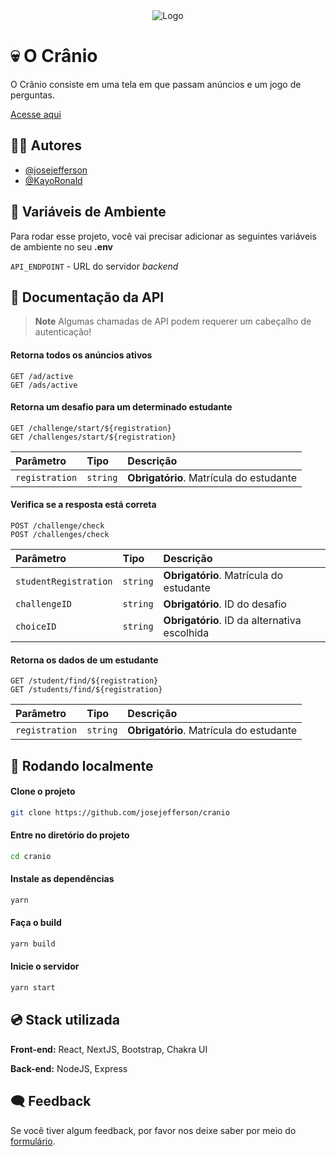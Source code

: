 <div align="center">
    <img src="https://github.com/josejefferson/cranio/blob/main/front/public/img/icon.png?raw=true" alt="Logo">
</div>

# 💀 O Crânio

O Crânio consiste em uma tela em que passam anúncios e um jogo de perguntas.

[Acesse aqui](https://cranio-ifpb.vercel.app/)

## 👨‍💻 Autores

- [@josejefferson](https://www.github.com/josejefferson)
- [@KayoRonald](https://www.github.com/KayoRonald)


## 🔑 Variáveis de Ambiente

Para rodar esse projeto, você vai precisar adicionar as seguintes variáveis de ambiente no seu **.env**

`API_ENDPOINT` - URL do servidor _backend_

## 📖 Documentação da API

> **Note**
> Algumas chamadas de API podem requerer um cabeçalho de autenticação!

#### Retorna todos os anúncios ativos

```http
GET /ad/active
GET /ads/active
```

#### Retorna um desafio para um determinado estudante

```http
GET /challenge/start/${registration}
GET /challenges/start/${registration}
```

| Parâmetro      | Tipo       | Descrição                                   |
| :------------- | :--------- | :------------------------------------------ |
| `registration` | `string`   | **Obrigatório**. Matrícula do estudante     |


#### Verifica se a resposta está correta

```http
POST /challenge/check
POST /challenges/check
```

| Parâmetro             | Tipo       | Descrição                                    |
| :-------------------- | :--------- | :------------------------------------------- |
| `studentRegistration` | `string`   | **Obrigatório**. Matrícula do estudante      |
| `challengeID`         | `string`   | **Obrigatório**. ID do desafio               |
| `choiceID`            | `string`   | **Obrigatório**. ID da alternativa escolhida |


#### Retorna os dados de um estudante

```http
GET /student/find/${registration}
GET /students/find/${registration}
```

| Parâmetro      | Tipo       | Descrição                                    |
| :------------- | :--------- | :------------------------------------------- |
| `registration` | `string`   | **Obrigatório**. Matrícula do estudante      |


## 🚀 Rodando localmente

#### Clone o projeto

```bash
git clone https://github.com/josejefferson/cranio
```

#### Entre no diretório do projeto

```bash
cd cranio
```

#### Instale as dependências

```bash
yarn
```

#### Faça o build

```bash
yarn build
```

#### Inicie o servidor

```bash
yarn start
```


## 💿 Stack utilizada

**Front-end:** React, NextJS, Bootstrap, Chakra UI

**Back-end:** NodeJS, Express


## 🗨 Feedback

Se você tiver algum feedback, por favor nos deixe saber por meio do [formulário](https://forms.gle/3XdA6TizDNp8yosu9).

